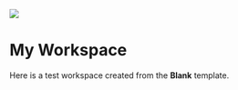 ![](https://unsplash.it/1200/400)

# My Workspace

Here is a test workspace created from the **Blank** template.

